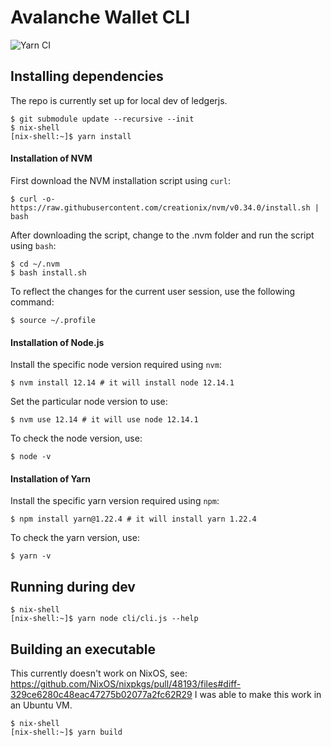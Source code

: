 # Avalanche Wallet CLI

![Yarn CI](https://github.com/obsidiansystems/avalanche-wallet-cli/workflows/Yarn%20CI/badge.svg?branch=master)

## Installing dependencies

The repo is currently set up for local dev of ledgerjs.

```
$ git submodule update --recursive --init
$ nix-shell
[nix-shell:~]$ yarn install
```
#### Installation of NVM

First download the NVM installation script using `curl`:
```
$ curl -o- https://raw.githubusercontent.com/creationix/nvm/v0.34.0/install.sh | bash
```
After downloading the script, change to the .nvm folder and run the script using `bash`:
```
$ cd ~/.nvm
$ bash install.sh
```
To reflect the changes for the current user session, use the following command:
```
$ source ~/.profile
```

#### Installation of Node.js

Install the specific node version required using `nvm`:
```
$ nvm install 12.14 # it will install node 12.14.1
```
Set the particular node version to use:
```
$ nvm use 12.14 # it will use node 12.14.1
```
To check the node version, use:
```
$ node -v
```

#### Installation of Yarn
Install the specific yarn version required using `npm`:
```
$ npm install yarn@1.22.4 # it will install yarn 1.22.4
```
To check the yarn version, use:
```
$ yarn -v
```


## Running during dev

```
$ nix-shell
[nix-shell:~]$ yarn node cli/cli.js --help
```

## Building an executable

This currently doesn't work on NixOS, see: https://github.com/NixOS/nixpkgs/pull/48193/files#diff-329ce6280c48eac47275b02077a2fc62R29
I was able to make this work in an Ubuntu VM.

```
$ nix-shell
[nix-shell:~]$ yarn build
```
